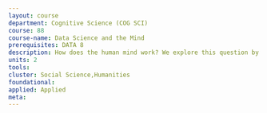```yaml
---
layout: course 
department: Cognitive Science (COG SCI)
course: 88
course-name: Data Science and the Mind
prerequisites: DATA 8
description: How does the human mind work? We explore this question by analyzing a range of data concerning such topics as human rationality and irrationality, human memory, how objects and events are represented in the mind, and the relation of language and cognition. This class provides young scientists with critical thinking and computing skills that will allow them to work with data in cognitive science and related disciplines.
units: 2
tools: 
cluster: Social Science,Humanities
foundational: 
applied: Applied
meta: 
---
```

